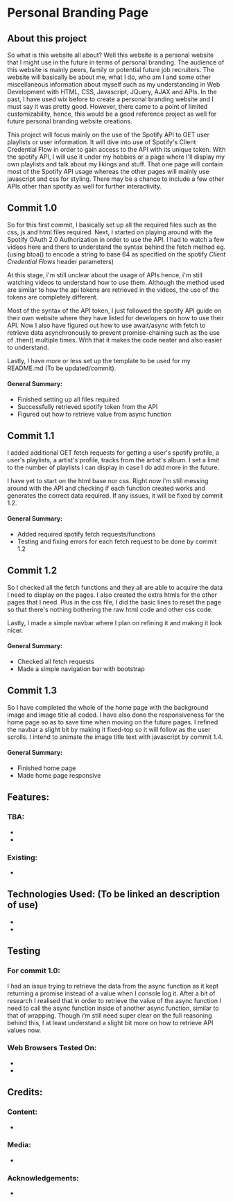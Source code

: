 # Personal Branding Page #
## About this project
So what is this website all about? Well this website is a personal website that I might use in the future in terms of personal branding. The audience of this website is mainly peers, family or potential future job recruiters. The website will basically be about me, what I do, who am I and some other miscellaneous information about myself such as my understanding in Web Development with HTML, CSS, Javascript, JQuery, AJAX and APIs. In the past, I have used wix before to create a personal branding website and I must say it was pretty good. However, there came to a point of limited customizability, hence, this would be a good reference project as well for future personal branding website creations.

This project will focus mainly on the use of the Spotify API to GET user playlists or user information. It will dive into use of Spotify's Client Credential Flow in order to gain access to the API with its unique token. With the spotify API, I will use it under my hobbies or a page where I'll display my own playlists and talk about my likings and stuff. That one page will contain most of the Spotify API usage whereas the other pages will mainly use javascript and css for styling. There may be a chance to include a few other APIs other than spotify as well for further interactivity.

## Commit 1.0
So for this first commit, I basically set up all the required files such as the css, js and html files required. Next, I started on playing around with the Spotify OAuth 2.0 Authorization in order to use the API. I had to watch a few videos here and there to understand the syntax behind the fetch method eg. (using btoa() to encode a string to base 64 as specified on the spotify *Client Credential Flows* header parameters)

At this stage, i'm still unclear about the usage of APIs hence, i'm still watching videos to understand how to use them. Although the method used are similar to how the api tokens are retrieved in the videos, the use of the tokens are completely different.

Most of the syntax of the API token, I just followed the spotify API guide on their own website where they have listed for developers on how to use their API. Now I also have figured out how to use await/async with fetch to retrieve data asynchronously to prevent promise-chaining such as the use of .then() multiple times. With that it makes the code neater and also easier to understand.

Lastly, I have more or less set up the template to be used for my README.md (To be updated/commit).

#### General Summary:
* Finished setting up all files required
* Successfully retrieved spotify token from the API
* Figured out how to retrieve value from async function

## Commit 1.1
I added additional GET fetch requests for getting a user's spotify profile, a user's playlists, a artist's profile, tracks from the artist's album. I set a limit to the number of playlists I can display in case I do add more in the future.

I have yet to start on the html base nor css. Right now i'm still messing around with the API and checking if each function created works and generates the correct data required. If any issues, it will be fixed by commit 1.2.

#### General Summary:
* Added required spotify fetch requests/functions
* Testing and fixing errors for each fetch request to be done by commit 1.2

## Commit 1.2
So I checked all the fetch functions and they all are able to acquire the data I need to display on the pages. I also created the extra htmls for the other pages that I need. Plus in the css file, I did the basic lines to reset the page so that there's nothing bothering the raw html code and other css code.

Lastly, I made a simple navbar where I plan on refining it and making it look nicer.

#### General Summary:
* Checked all fetch requests
* Made a simple navigation bar with bootstrap

## Commit 1.3
So I have completed the whole of the home page with the background image and image title all coded. I have also done the responsiveness for the home page so as to save time when moving on the future pages. I refined the navbar a slight bit by making it fixed-top so it will follow as the user scrolls. I intend to animate the image title text with javascript by commit 1.4.

#### General Summary:
* Finished home page
* Made home page responsive

## Features:
### TBA:
* 
* 

### Existing:
* 

## Technologies Used: (To be linked an description of use)
* []()
* []()

## Testing
### For commit 1.0:
I had an issue trying to retrieve the data from the async function as it kept returning a promise instead of a value when I console log it. After a bit of research I realised that in order to retrieve the value of the async function I need to call the async function inside of another async function, similar to that of wrapping. Though i'm still need super clear on the full reasoning behind this, I at least understand a slight bit more on how to retrieve API values now.

### Web Browsers Tested On:
* 
* 

## Credits:
### Content:
* []()

### Media:
* []()

### Acknowledgements:
* []()
